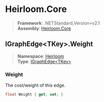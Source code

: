 # Heirloom.Core

> **Framework**: .NETStandard,Version=v2.1  
> **Assembly**: [Heirloom.Core][0]  

## IGraphEdge\<TKey>.Weight

> **Namespace**: [Heirloom][0]  
> **Type**: [IGraphEdge\<TKey>][1]  

### Weight

The cost/weight of this edge.

```cs
float Weight { get; set; }
```

[0]: ../Heirloom.Core.md
[1]: Heirloom.IGraphEdge[TKey].md
